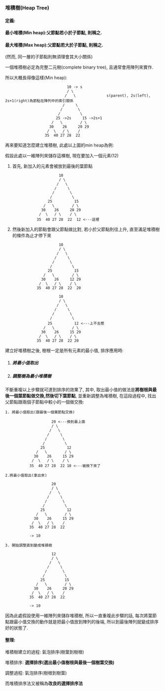 ### 堆積樹\(Heap Tree\)

#### 定義:

#### 最小堆積\(Min heap\):父節點若小於子節點, 則稱之.

#### 最大堆積\(Max heap\):父節點若大於子節點, 則稱之.

\(然而, 同一層的子節點則無須理會其大小關係\)

一個堆積樹必定為完整二元樹\(complete binary tree\), 且通常會用陣列來實作.

所以大概長得像這樣\(Min heap\):

```
                            10 -> s
                            / \
                           /   \              s(parent), 2s(left), 2s+1(right)為節點在陣列中的索引關係
                          /     \                  
                         /       \ 
                        /         \
                       25 ->2s     15 ->2s+1
                     /   \        / \
                    30    26     20 29
                   /  \   / \    /
                  35  40 27 28  22
```

再來要知道怎麼建立堆積樹, 此處以上圖的min heap為例:

假設此處以一維陣列來儲存這棵樹, 現在要加入一個元素\(12\)

1. 首先, 新加入的元素會被放到最後的葉節點

   ```
                        10
                        / \
                       /   \
                      /     \
                     /       \ 
                    /         \
                   25          15
                 /   \        / \
                30    26     20 29
               /  \   / \    / \
              35  40 27 28  22  12 <---這裡
   ```

2. 然後新加入的節點會跟父節點做比對, 若小於父節點則往上升, 直至滿足堆積樹的條件為止才停下來

   ```
                        10
                        / \
                       /   \
                      /     \
                     /       \ 
                    /         \
                   25          15
                 /   \        / \
                30    26     12 29
               /  \   / \    / \
              35  40 27 28  22  20

                        10
                        / \
                       /   \
                      /     \
                     /       \ 
                    /         \
                   25          12 <---上不去惹
                 /   \        / \
                30    26     15 29
               /  \   / \    / \
              35  40 27 28  22 20
   ```

建立好堆積樹之後, 樹根一定是所有元素的最小值, 排序應用時:

1. ##### 將最小值取出
2. ##### 調整樹為最小堆積樹

不斷重複以上步驟就可達到排序的效果了, 其中, 取出最小值的做法是**將樹根與最後一個葉節點做交換,然後切下葉節點**, 並重新調整為堆積樹, 在這段過程中, 找出父節點跟兩個子節點中較小的一個做交換:

```
1. 將最小值取出(跟最後一個葉節點交換)

                     20 <---換到最上面
                     / \
                    /   \
                   /     \
                  /       \ 
                 /         \
                25          12
              /   \        / \
             30    26     15 29
            /  \   / \    / \
           35  40 27 28  22 10 <---被換下來了

2.將最小值取出(拿出來)

                     20
                     / \
                    /   \
                   /     \
                  /       \ 
                 /         \
                25          12
              /   \        / \
             30    26     15 29
            /  \   / \    /
           35  40 27 28  22 

           -> 10

3. 開始調整直到變成堆積樹

                     12
                     / \
                    /   \
                   /     \
                  /       \ 
                 /         \
                25         15
              /   \        / \
             30    26     20 29
            /  \   / \    /
           35  40 27 28  22 

           -> 10
```

因為此處假設使用一維陣列來儲存堆積樹, 所以一直重複此步驟的話, 每次將葉節點跟最小值交換的動作就是把最小值放到陣列的後端, 所以到最後陣列就變成排序好的狀態了.

#### 整理:

堆積樹建立的過程: 氣泡排序\(樹葉到樹根\)

堆積排序: **選擇排序\(選出最小值樹根與最後一個樹葉交換\)**

調整過程: 氣泡排序\(樹根到樹葉\)

而堆積排序法又被稱為**改良的選擇排序法**

